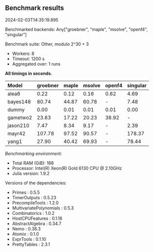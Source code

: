 ## Benchmark results

2024-02-03T14:35:19.895

Benchmarked backends: Any["groebner", "maple", "msolve", "openf4", "singular"]

Benchmark suite: Other, modulo 2^30 + 3

- Workers: 8
- Timeout: 1200 s
- Aggregated over: 1 runs

**All timings in seconds.**

|Model|groebner|maple|msolve|openf4|singular|
|:----|---|---|---|---|---|
|alea6|0.22|0.12|0.16|0.62|4.69|
|bayes148|80.74|44.87|60.78| - |7.48|
|dummy|0.00|0.01|0.01|0.01|0.00|
|gametwo2|23.63|17.22|20.23|38.92| - |
|jason210|7.47|8.34|9.17| - |2.39|
|mayr42|107.78|97.52|90.57| - |178.37|
|yang1|27.90|40.42|69.93| - |78.44|

*Benchmarking environment:*

* Total RAM (GiB): 188
* Processor: Intel(R) Xeon(R) Gold 6130 CPU @ 2.10GHz
* Julia version: 1.9.2

Versions of the dependencies:

* Primes : 0.5.5
* TimerOutputs : 0.5.23
* PrecompileTools : 1.2.0
* MultivariatePolynomials : 0.5.3
* Combinatorics : 1.0.2
* HostCPUFeatures : 0.1.16
* AbstractAlgebra : 0.34.7
* Nemo : 0.38.3
* Atomix : 0.1.0
* ExprTools : 0.1.10
* PrettyTables : 2.3.1
